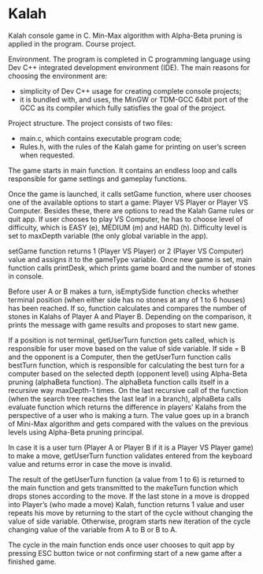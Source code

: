 # Kalah
Kalah console game in C. Min-Max algorithm with Alpha-Beta pruning is applied in the program. Course project.

Environment. The program is completed in C programming language using Dev C++  integrated development environment (IDE).
The main reasons for choosing the environment are:
-	simplicity of Dev C++ usage for creating complete console projects;
-	it is bundled with, and uses, the MinGW or TDM-GCC 64bit port of the GCC as its compiler which fully satisfies the goal of the project.

Project structure. The project consists of two files:
-	main.c, which contains executable program code;
-	Rules.h, with the rules of the Kalah game for printing on user’s screen when requested.

The game starts in main function. It contains an endless loop and calls responsible for game settings and gameplay functions.

Once the game is launched, it calls setGame function, where user chooses one of the available options to start a game: Player VS Player or Player VS Computer. Besides these, there are options to read the Kalah Game rules or quit app. If user chooses to play VS Computer, he has to choose level of difficulty, which is EASY (e), MEDIUM (m) and HARD (h). Difficulty level is set to maxDepth variable (the only global variable in the app).

setGame function returns 1 (Player VS Player) or 2 (Player VS Computer) value and assigns it to the gameType variable. Once new game is set, main function calls printDesk, which prints game board and the number of stones in console.

Before user A or B makes a turn, isEmptySide function checks whether terminal position (when either side has no stones at any of 1 to 6 houses) has been reached. If so, function calculates and compares the number of stones in Kalahs of Player A and Player B. Depending on the comparison, it prints the message with game results and proposes to start new game.

If a position is not terminal, getUserTurn function gets called, which is responsible for user move based on the value of side variable. If side = B and the opponent is a Computer, then the getUserTurn function calls bestTurn function, which is responsible for calculating the best turn for a computer based on the selected depth (opponent level) using Alpha-Beta pruning (alphaBeta function).
The alphaBeta function calls itself in a recursive way maxDepth-1 times. On the last recursive call of the function (when the search tree reaches the last leaf in a branch),  alphaBeta calls evaluate function which returns the difference in players’ Kalahs from the perspective of a user who is making a turn. The value goes up in a branch of Mini-Max algorithm and gets compared with the values on the previous levels using Alpha-Beta pruning principal.

In case it is a user turn (Player A or Player B if it is a Player VS Player game) to make a move, getUserTurn function validates entered from the keyboard value and returns error in case the move is invalid.

The result of the getUserTurn function (a value from 1 to 6) is returned to the main function and gets transmitted to the makeTurn function which drops stones according to the move. If the last stone in a move is dropped into Player’s (who made a move) Kalah, function returns 1 value and user repeats his move by returning to the start of the cycle without changing the value of side variable.
Otherwise, program starts new iteration of the cycle changing value of the variable from A to B or B to A.

The cycle in the main function ends once user chooses to quit app by pressing ESC button twice or not confirming start of a new game after a finished game.
